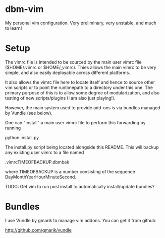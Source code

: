 dbm-vim
=======
My personal vim configuration. Very preliminary, very unstable, and much 
to learn!


Setup
=====
The vimrc file is intended to be sourced by the main user vimrc file
($HOME/.vimrc or $HOME/_vimrc). Thies allows the main vimrc to be very simple,
and also easily deployable across different platforms. 

It also allows the vimrc file here to locate itself and hence to source
other vim scripts or to point the runtimepath to a directory under this one. 
The primary purpose of this is to allow some degree of modularization, and
also testing of new scripts/plugins (I am also just playing!).

However, the main system used to provide add-ons is via bundles managed
by Vundle (see below).

One can "install" a main user vimrc file to perform this forwarding by
running

python install.py

The install.py script being located alongside this README. This will
backup any existing user vimrc to a file named

.vimrcTIMEOFBACKUP.dbmbak

where TIMEOFBACKUP is a number consisting of the sequence 
DayMonthYearHourMinuteSecond.

TODO: Get vim to run post install to automatically install/update bundles?


Bundles
=======
I use Vundle by gmarik to manage vim addons. You can get it from github:

http://github.com/gmarik/vundle


